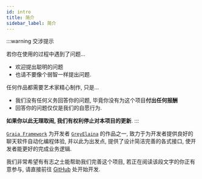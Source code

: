 ```yaml
---
id: intro
title: 简介
sidebar_label: 简介
---
```


:::warning 交涉提示

若你在使用的过程中遇到了问题...

 - 欢迎提出聪明的问题
 - 也请不要像个弱智一样提出问题.

任何作品都需要艺术家精心制作, 只是...
 - 我们没有任何义务回答你的问题, 毕竟你没有为这个项目**付出任何报酬**
 - 回答你的问题仅仅是我们的自愿行为.

**如果你以此无理取闹, 我们有权利停止对本项目的更新**.
:::

[`Graia Framework`](https://github.com/GraiaProject/Application) 为开发者 [`GreyElaina`](https://github.com/GreyElaina) 的作品之一, 致力于为开发者提供良好的聊天软件自动化编程体验,
并以此为出发点, 提供了设计简洁完善的各式接口, 使开发者能更好的完成业务逻辑.

我们非常希望有有志之士能帮助我们完善这个项目, 若正在阅读该段文字的你正有意参与,
请直接前往 [GitHub](https://github.com/GraiaProject/Application) 处开始开发.